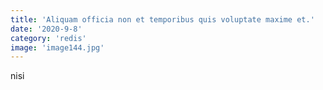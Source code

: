```yaml
---
title: 'Aliquam officia non et temporibus quis voluptate maxime et.'
date: '2020-9-8'
category: 'redis'
image: 'image144.jpg'
---
```


nisi
